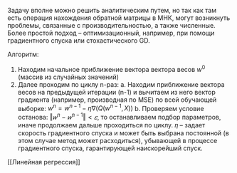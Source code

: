 Задачу вполне можно решить аналитическим путем, но так как там есть операция нахождения обратной матрицы в МНК, могут возникнуть проблемы, связанные с производительностью, а также численные. Более простой подход – оптимизационный, например, при помощи градиентного спуска или стохастического GD.

Алгоритм:
1) Находим начальное приближение вектора вектора весов $w^0$ (массив из случайных значений)
2) Далее проходим по циклу n-раз:
    a. Находим приближение вектора весов на предыдущей итерации (n-1) и вычитаем из него вектор  градиента (например, производная по MSE) по всей обучающей выборке: $w^n=w^{n-1}-\eta\nabla(Q(w^{n-1}, X))$
    b. Проверяем условие останова: $‖𝑤^n − 𝑤^{n-1}‖ < 𝜀$, то останавливаем подбор параметров, иначе продолжаем дальше проходиться по циклу.
𝜂 – задает скорость градиентного спуска и может быть выбрана постоянной (в этом случае метод может расходиться), убывающей в процессе градиентного спуска, гарантирующей наискорейший спуск.

[[Линейная регрессия]]